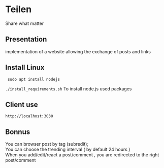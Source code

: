 # Teilen
Share what matter

## Presentation
implementation of a website allowing the exchange of posts and links

## Install Linux
<code> sudo apt install nodejs</code> <br>
<code> ./install_requirements.sh</code>
To install node.js used packages

## Client use
<code>http://localhost:3030</code>

## Bonnus 
You can browser post by tag (subredit);<br>
You can choose the trending interval ( by default 24 hours )<br>
When you add/edit/react a post/comment , you are redirected to the right post/comment


